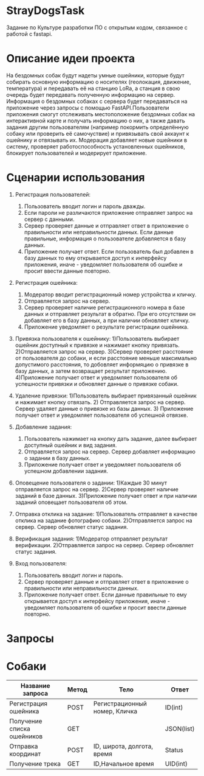 # StrayDogsTask
Задание по Культуре разработки ПО с открытым кодом, связанное с работой с fastapi.

# Описание идеи проекта

На бездомных собак будут надеты умные ошейники, которые будут собирать основную информацию о носителях (геолокация, движение, температура) и передавать её на станцию LoRa, а станция в свою очередь будет передавать полученную информацию на сервер. Информация о бездомных собаках с сервера будет передаваться на приложение через запросы с помощью FastAPI.Пользователи приложения смогут отслеживать местоположение бездомных собак на интерактивной карте и получать информацию о них, а также давать задания другим пользователям (например покормить определённую собаку или проверить её самочуствие) и привязывать свой аккаунт к ошейнику и отвязывать их. Модерация добавляет новые ошейники в систему, проверяет работоспособность установленных ошейников, блокирует пользователей и модерирует приложение.

# Сценарии использования 
1. Регистрация пользователей:
   1) Пользователь вводит логин и пароль дважды. 
   2) Если пароли не различаются приложение отправляет запрос на сервер с данными.
   3) Сервер проверяет данные и отправляет ответ в приложение о правильности или неправильности данных. Если данные правильные, информация о пользователе добавляется в базу данных.
   4) Приложение получает ответ. Если пользователь был добавлен в базу данных то ему открывается доступ к интерфейсу приложения, иначе - уведомляет пользователя об ошибке и просит ввести данные повторно.

2. Регистрация ошейника:
     1) Модератор вводит регистрационный номер устройства и кличку.
     2) Отправляется запрос на сервер.
     3) Сервер проверяет наличие регистрационного номера в базе данных и отправляет результат в обратно. При его отсутствии он добавляет его в базу данных, а при наличии обновляет кличку.
     4) Приложение уведомляет о результате регистрации ошейника.

3. Привязка пользователя к ошейнику:
   1)Пользователь выбирает ошейник доступный к привязке и нажимает кнопку привязать.
   2)Отправляется запрос на сервер.
   3)Сервер проверяет расстояние от пользователя до собаки, и если расстояние меньше максимально допустимого расстояния, то добовляет информяцию о привязке в базу данных, а затем возвращает результат приложению.
   4)Приложение получает ответ и уведомляет пользователя об успешности привязки и обновляет данные о привязке собаки.

4. Удаление привязки:
     1)Пользователь выбирает привязанный ошейник и нажимает кнопку отвязать.
     2) Отправляется запрос на сервер. Сервер удаляет данные о привязке из базы данных.
     3) Приложение получает ответ и уведомляет пользователя об успешной отвязке.

5. Добавление задания:
     1) Пользователь нажимает на кнопку дать задание, далее выбирает доступный ошейник и вид задания.
     2) Отправляется запрос на сервер. Сервер добавляет информацию о задании в базу данных.
     3) Приложение получает ответ и уведомляет пользователя об успешном добавлении задания.

6. Оповещение пользователя о задании:
   1)Каждые 30 минут отправляется запрос на сервер.
   2)Сервер проверяет наличие заданий в базе данных.
   3)Приложение получает ответ и при наличии заданий оповещает пользователя об этом.

7. Отправка отклика на задание:
     1)Пользователь отправляет в качестве отклика на задание фотографию собаки.
     2)Отправляется запрос на сервер. Сервер обновляет статус задания.

8. Верификация задания:
     1)Модератор отправляет результат верификации.
     2)Отправляется запрос на сервер. Сервер обновляет статус задания.

9. Вход пользователя:
   1) Пользователь вводит логин и пароль. 
   3) Сервер проверяет данные и отправляет ответ в приложение о правильности или неправильности данных.
   4) Приложение получает ответ. Если данные правильные то ему открывается доступ к интерфейсу приложения, иначе - уведомляет пользователя об ошибке и просит ввести данные повторно.

# Запросы
# Собаки
|Название запроса|Метод|Тело|Ответ|
|----------------|-----|----|-----|
|Регистрация ошейника |POST|Регистрационный номер, Кличка|ID(int)|
|Получение списка ошейников|GET||JSON(list)|
|Отправка координат|POST|ID, широта, долгота, время|Status|
|Получение трека|GET|ID,Начальное время|UID(int)|

   

